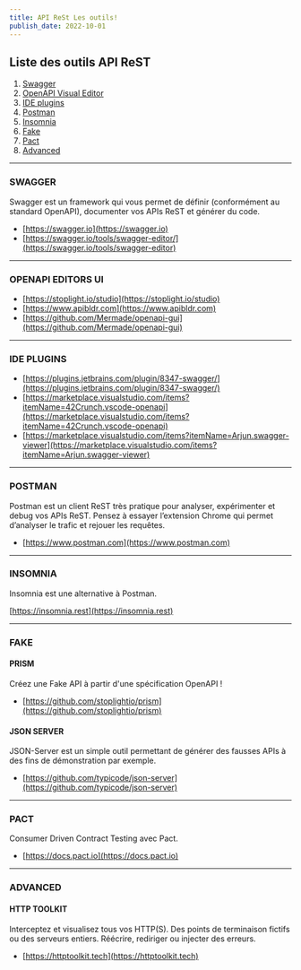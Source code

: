 ```yaml
---
title: API ReSt Les outils!
publish_date: 2022-10-01
---
```


## Liste des outils API ReST

1. [Swagger](#swagger)
2. [OpenAPI Visual Editor](#openapi-editors-ui)
3. [IDE plugins](#ide-plugins)
4. [Postman](#postman)
5. [Insomnia](#insomnia)
6. [Fake](#fake)
7. [Pact](#pact)
8. [Advanced](#advanced)

---

### SWAGGER

Swagger est un framework qui vous permet de définir (conformément au standard
OpenAPI), documenter vos APIs ReST et générer du code.

- [https://swagger.io](https://swagger.io)
- [https://swagger.io/tools/swagger-editor/](https://swagger.io/tools/swagger-editor)

---

### OPENAPI EDITORS UI

- [https://stoplight.io/studio](https://stoplight.io/studio)
- [https://www.apibldr.com](https://www.apibldr.com)
- [https://github.com/Mermade/openapi-gui](https://github.com/Mermade/openapi-gui)

---

### IDE PLUGINS

- [https://plugins.jetbrains.com/plugin/8347-swagger/](https://plugins.jetbrains.com/plugin/8347-swagger/)
- [https://marketplace.visualstudio.com/items?itemName=42Crunch.vscode-openapi](https://marketplace.visualstudio.com/items?itemName=42Crunch.vscode-openapi)
- [https://marketplace.visualstudio.com/items?itemName=Arjun.swagger-viewer](https://marketplace.visualstudio.com/items?itemName=Arjun.swagger-viewer)

---

### POSTMAN

Postman est un client ReST très pratique pour analyser, expérimenter et debug
vos APIs ReST. Pensez à essayer l’extension Chrome qui permet d’analyser le
trafic et rejouer les requêtes.

- [https://www.postman.com](https://www.postman.com)

---

### INSOMNIA

Insomnia est une alternative à Postman.

[https://insomnia.rest](https://insomnia.rest)

---

### FAKE

#### PRISM

Créez une Fake API à partir d'une spécification OpenAPI !

- [https://github.com/stoplightio/prism](https://github.com/stoplightio/prism)

#### JSON SERVER

JSON-Server est un simple outil permettant de générer des fausses APIs à des
fins de démonstration par exemple.

- [https://github.com/typicode/json-server](https://github.com/typicode/json-server)

---

### PACT

Consumer Driven Contract Testing avec Pact.

- [https://docs.pact.io](https://docs.pact.io)

---

### ADVANCED

#### HTTP TOOLKIT

Interceptez et visualisez tous vos HTTP(S). Des points de terminaison fictifs ou
des serveurs entiers. Réécrire, rediriger ou injecter des erreurs.

- [https://httptoolkit.tech](https://httptoolkit.tech)
